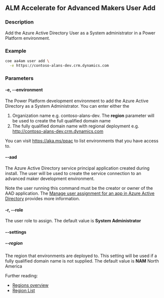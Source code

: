 ## ALM Accelerate for Advanced Makers User Add

### Description

Add the Azure Active Directory User as a System administrator in a Power Platform environment.

### Example

```bash
coe aa4am user add \
  -e https://contoso-alans-dev.crm.dynamics.com
```

### Parameters

#### -e, --environment

The Power Platform development environment to add the Azure Active Directory as a System Administrator. You can enter either the

1. Organization name e.g. contoso-alans-dev. The **region** parameter will be used to create the full qualified domain name
2. The fully qualified domain name with regional deployment e.g. http://contoso-alans-dev.crm.dynamics.com

You can visit https://aka.ms/ppac to list environments that you have access to.

#### --aad <name>

The Azure Active Directory service principal application created during install. The user will be used to create the service connection to an advanced maker development environment.

Note the user running this command must be the creator or owner of the AAD application. The [Manage user assignment for an app in Azure Active Directory](https://docs.microsoft.com/en-us/azure/active-directory/manage-apps/assign-user-or-group-access-portal) provides more information.

#### -r, --role

The user role to assign. The default value is **System Administrator**

#### --settings

##### --region

The region that environments are deployed to. This setting will be used if a fully qualified domain name is not supplied. The default value is **NAM** North America

Further reading:

- [Regions overview](https://docs.microsoft.com/en-us/power-platform/admin/regions-overview)
- [Region List](https://docs.microsoft.com/en-us/power-platform/admin/new-datacenter-regions)